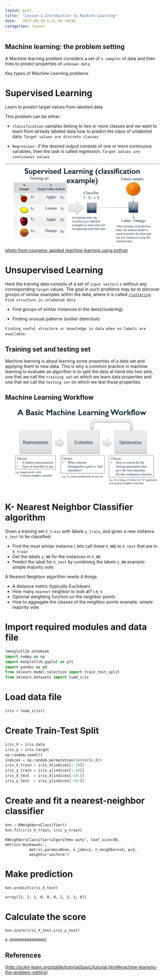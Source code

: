 ```yaml
---
layout: post
title:  "Lesson-1:Introduction to Machine Learning"
date:   2017-09-20 1:31:56 +0530
categories: lesson
---
```

## Machine learning: the problem setting
A Machine learning problem considers a set of `n samples` of data and then tries to predict properties of `unknown data`. 

Key types of Machine Learning problems 

# Supervised Learning

Learn to predict target values from labelled data

This problem can be either:

- `classification:`samples belong to two or more classes and we want to learn from already labeled data how to predict the class of unlabeled data. `Target values are discrete classes`

- `Regression:` if the desired output consists of one or more continuous variables, then the task is called regression. `Target values are continuous values` 

![png](/images/supervise-example.png)
[photo from coursera: applied machine learning using python](https://www.coursera.org/learn/python-machine-learning/lecture/hrHXm/key-concepts-in-machine-learning)


# Unsupervised Learning
Here the training data consists of a set of `input vectors` `x` without any corresponding `target` values. The goal in such problems may be to discover groups of similar examples within the data, where it is called [`clustering`](https://en.wikipedia.org/wiki/Cluster_analysis). `Find structure in unlabeled data `. 

- Find groups of similar instances in the data(clustering). 

- Finding unusual patterns (outlier detection)

`Finding useful structure or knowledge in data when no labels are available.`

## Training set and testing set
Machine learning is about learning some properties of a data set and applying them to new data. This is why a common practice in machine learning to evaluate an algorithm is to split the data at hand into two sets, one that we call the `training set` on which we learn data properties and one that we call the `testing set` on which we test these properties.

## Machine Learning Workflow

![png](/images/machinel-workflow.png)

# K- Nearest Neighbor Classifier algorithm

 Given a training set `X_train` with labels `y_train`, and given a new instance `x_test` to be classified: 
- Find the most similar instance ( lets call these `X_NN`) to `X_test` that are in `X_train`
- Get the labels `y_NN` for the instances in `X_NN`
- Predict the label for `X_test` by combining the labels `y_NN` example: simple majority vote.

A Nearest Neighbor algorithm needs 4 things 
- A distance metric (typically Euclidean)
- How many `nearest` neighbor to look at? i.e, `k`
- Optional weighting function on the neighbor points
- How to aggregate the classes of the neighbor points example: simple majority vote


# Import required modules and data file


```python
%matplotlib notebook
import numpy as np
import matplotlib.pyplot as plt
import pandas as pd
from sklearn.model_selection import train_test_split
from sklearn.datasets import load_iris
```

# Load data file


```python
iris = load_iris()
```

# Create Train-Test Split


```python
iris_X = iris.data
iris_y = iris.target
np.random.seed(0)
indices = np.random.permutation(len(iris_X))
iris_X_train = iris_X[indices[:-10]]
iris_y_train = iris_y[indices[:-10]]
iris_X_test  = iris_X[indices[-10:]]
iris_y_test  = iris_y[indices[-10:]]
```

# Create and fit a nearest-neighbor classifier


```python
knn = KNeighborsClassifier()
knn.fit(iris_X_train, iris_y_train) 
```




    KNeighborsClassifier(algorithm='auto', leaf_size=30, metric='minkowski',
               metric_params=None, n_jobs=1, n_neighbors=5, p=2,
               weights='uniform')



# Make prediction


```python
knn.predict(iris_X_test)
```




    array([1, 2, 1, 0, 0, 0, 2, 1, 2, 0])



# Calculate the score


```python
knn.score(iris_X_test,iris_y_test)
```




    0.90000000000000002



## References
[http://scikit-learn.org/stable/tutorial/basic/tutorial.html#machine-learning-the-problem-setting]

[http://scikit-learn.org/stable/tutorial/basic/tutorial.html#machine-learning-the-problem-setting]: http://scikit-learn.org/stable/tutorial/basic/tutorial.html#machine-learning-the-problem-setting
